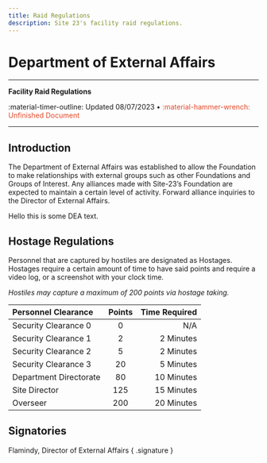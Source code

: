 ```yaml
---
title: Raid Regulations
description: Site 23's facility raid regulations.
---
```


<div class="centered-text" markdown>

# Department of External Affairs
----
**Facility Raid Regulations**

:material-timer-outline: Updated 08/07/2023 <!--• <span style="color:rgb(116, 247, 147)">:octicons-unlock-16: Public Release</span> -->• <span style="color:rgb(227, 72, 41)">:material-hammer-wrench: Unfinished Document</span>

----

</div>

## Introduction

The Department of External Affairs was established to allow the Foundation to make relationships with external groups such as other Foundations and Groups of Interest. Any alliances made with Site-23’s Foundation are expected to maintain a certain level of activity. Forward alliance inquiries to the Director of External Affairs.

Hello this is some <span class="highlight-dea" markdown>DEA</span> text.

## Hostage Regulations

Personnel that are captured by hostiles are designated as Hostages. Hostages require a certain amount of time to have said points and require a video log, or a screenshot with your clock time.

*Hostiles may capture a maximum of 200 points via hostage taking.*

| Personnel Clearance | Points | Time Required |
| :--- | :---: | ---: |
| <span class="highlight-sc0" markdown>Security Clearance 0</span> | 0 | N/A |
| <span class="highlight-sc1" markdown>Security Clearance 1</span> | 2 | 2 Minutes |
| <span class="highlight-sc2" markdown>Security Clearance 2</span> | 5 | 2 Minutes |
| <span class="highlight-sc3" markdown>Security Clearance 3</span> | 20 | 5 Minutes |
| <span class="highlight-dd" markdown>Department Directorate</span> | 80 | 10 Minutes |
| <span class="highlight-sid" markdown>Site Director</span> | 125 | 15 Minutes |
| <span class="highlight-ovr" markdown>Overseer</span> | 200 | 20 Minutes |

## Signatories

Flamindy, Director of External Affairs
{ .signature }